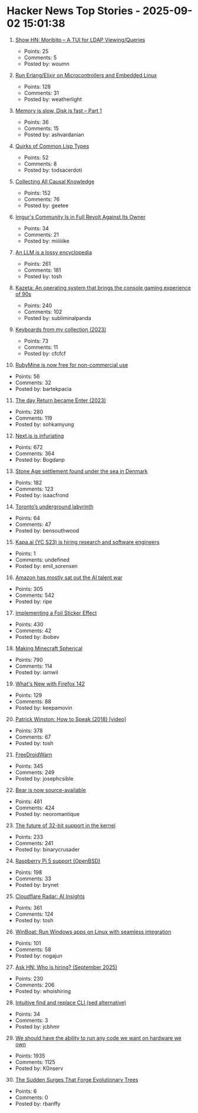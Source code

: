 # Hacker News Top Stories - 2025-09-02 15:01:38

1. [Show HN: Moribito – A TUI for LDAP Viewing/Queries](https://github.com/ericschmar/moribito)
   - Points: 25
   - Comments: 5
   - Posted by: woumn

2. [Run Erlang/Elixir on Microcontrollers and Embedded Linux](https://www.grisp.org/software)
   - Points: 128
   - Comments: 31
   - Posted by: weatherlight

3. [Memory is slow, Disk is fast – Part 1](https://www.bitflux.ai/blog/memory-is-slow-part1/)
   - Points: 36
   - Comments: 15
   - Posted by: ashvardanian

4. [Quirks of Common Lisp Types](https://www.fosskers.ca/en/blog/cl-type-quirks)
   - Points: 52
   - Comments: 8
   - Posted by: todsacerdoti

5. [Collecting All Causal Knowledge](https://causenet.org/)
   - Points: 152
   - Comments: 76
   - Posted by: geetee

6. [Imgur's Community Is in Full Revolt Against Its Owner](https://www.404media.co/imgurs-community-is-in-full-revolt-against-its-owner/)
   - Points: 34
   - Comments: 21
   - Posted by: miiiiiike

7. [An LLM is a lossy encyclopedia](https://simonwillison.net/2025/Aug/29/lossy-encyclopedia/)
   - Points: 261
   - Comments: 181
   - Posted by: tosh

8. [Kazeta: An operating system that brings the console gaming experience of 90s](https://kazeta.org/)
   - Points: 240
   - Comments: 102
   - Posted by: subliminalpanda

9. [Keyboards from my collection (2023)](https://aresluna.org/50-keyboards-from-my-collection/)
   - Points: 73
   - Comments: 11
   - Posted by: cfcfcf

10. [RubyMine is now free for non-commercial use](https://blog.jetbrains.com/ruby/2025/09/rubymine-is-now-free-for-non-commercial-use/)
   - Points: 56
   - Comments: 32
   - Posted by: bartekpacia

11. [The day Return became Enter (2023)](https://aresluna.org/the-day-return-became-enter/)
   - Points: 280
   - Comments: 119
   - Posted by: sohkamyung

12. [Next.js is infuriating](https://blog.meca.sh/3lxoty3shjc2z)
   - Points: 672
   - Comments: 364
   - Posted by: Bogdanp

13. [Stone Age settlement found under the sea in Denmark](https://apnews.com/article/denmark-stone-age-settlements-underwater-research-d0a77a07cdad2c23bd61c3f4bb015d7d)
   - Points: 182
   - Comments: 123
   - Posted by: isaacfrond

14. [Toronto’s underground labyrinth](https://www.worksinprogress.news/p/torontos-underground-labyrinth)
   - Points: 64
   - Comments: 47
   - Posted by: bensouthwood

15. [Kapa.ai (YC S23) is hiring research and software engineers](https://www.ycombinator.com/companies/kapa-ai/jobs)
   - Points: 1
   - Comments: undefined
   - Posted by: emil_sorensen

16. [Amazon has mostly sat out the AI talent war](https://www.businessinsider.com/amazon-ai-talent-wars-internal-document-2025-8)
   - Points: 305
   - Comments: 542
   - Posted by: ripe

17. [Implementing a Foil Sticker Effect](https://www.4rknova.com/blog/2025/08/30/foil-sticker)
   - Points: 430
   - Comments: 42
   - Posted by: ibobev

18. [Making Minecraft Spherical](https://www.bowerbyte.com/posts/blocky-planet/)
   - Points: 790
   - Comments: 114
   - Posted by: iamwil

19. [What's New with Firefox 142](https://www.mozilla.org/en-US/firefox/142.0.1/whatsnew/?oldversion=139.0.4&utm_medium=firefox-desktop&utm_source=update&utm_campaign=142)
   - Points: 129
   - Comments: 88
   - Posted by: keepamovin

20. [Patrick Winston: How to Speak (2018) [video]](https://www.youtube.com/watch?v=Unzc731iCUY)
   - Points: 378
   - Comments: 67
   - Posted by: tosh

21. [FreeDroidWarn](https://github.com/woheller69/FreeDroidWarn)
   - Points: 345
   - Comments: 249
   - Posted by: josephcsible

22. [Bear is now source-available](https://herman.bearblog.dev/license/)
   - Points: 481
   - Comments: 424
   - Posted by: neoromantique

23. [The future of 32-bit support in the kernel](https://lwn.net/SubscriberLink/1035727/4837b0d3dccf1cbb/)
   - Points: 233
   - Comments: 241
   - Posted by: binarycrusader

24. [Raspberry Pi 5 support (OpenBSD)](https://marc.info/?l=openbsd-cvs&m=175675287220070&w=2)
   - Points: 198
   - Comments: 33
   - Posted by: brynet

25. [Cloudflare Radar: AI Insights](https://radar.cloudflare.com/ai-insights)
   - Points: 361
   - Comments: 124
   - Posted by: tosh

26. [WinBoat: Run Windows apps on Linux with seamless integration](https://github.com/TibixDev/winboat)
   - Points: 101
   - Comments: 58
   - Posted by: nogajun

27. [Ask HN: Who is hiring? (September 2025)](undefined)
   - Points: 230
   - Comments: 206
   - Posted by: whoishiring

28. [Intuitive find and replace CLI (sed alternative)](https://github.com/chmln/sd)
   - Points: 34
   - Comments: 3
   - Posted by: jcbhmr

29. [We should have the ability to run any code we want on hardware we own](https://hugotunius.se/2025/08/31/what-every-argument-about-sideloading-gets-wrong.html)
   - Points: 1935
   - Comments: 1125
   - Posted by: K0nserv

30. [The Sudden Surges That Forge Evolutionary Trees](https://www.quantamagazine.org/the-sudden-surges-that-forge-evolutionary-trees-20250828/)
   - Points: 6
   - Comments: 0
   - Posted by: rbanffy

